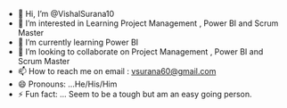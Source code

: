 - 👋 Hi, I’m @VishalSurana10
- 👀 I’m interested in Learning Project Management , Power BI and Scrum Master
- 🌱 I’m currently learning Power BI 
- 💞️ I’m looking to collaborate on Project Management , Power BI and Scrum Master
- 📫 How to reach me on email : vsurana60@gmail.com
- 😄 Pronouns: ...He/His/Him
- ⚡ Fun fact: ... Seem to be a tough but am an easy going person. 

<!---
VishalSurana10/VishalSurana10 is a ✨ special ✨ repository because its `README.md` (this file) appears on your GitHub profile.
You can click the Preview link to take a look at your changes.
--->
